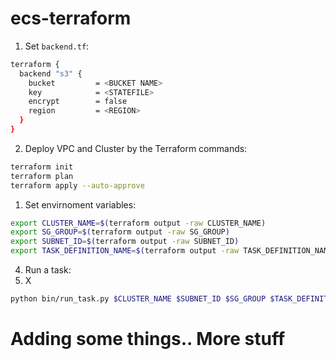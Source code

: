 # ecs-terraform

1. Set `backend.tf`:

```bash
terraform {
  backend "s3" {
    bucket         = <BUCKET NAME>
    key            = <STATEFILE>
    encrypt        = false
    region         = <REGION>
  }
}
```
2. Deploy VPC and Cluster by the Terraform commands:

```bash
terraform init
terraform plan
terraform apply --auto-approve
```

1. Set envirnoment variables:

```bash
export CLUSTER_NAME=$(terraform output -raw CLUSTER_NAME)
export SG_GROUP=$(terraform output -raw SG_GROUP)
export SUBNET_ID=$(terraform output -raw SUBNET_ID)
export TASK_DEFINITION_NAME=$(terraform output -raw TASK_DEFINITION_NAME)
```

4. Run a task:
5. X

```bash
python bin/run_task.py $CLUSTER_NAME $SUBNET_ID $SG_GROUP $TASK_DEFINITION_NAME
```
##
# Adding some things.. More stuff
